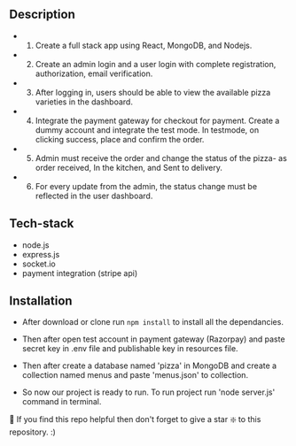 
## Description 

- 1. Create a full stack app using React, MongoDB, and Nodejs.

- 2. Create an admin login and a user login with complete registration, authorization, email verification.

- 3. After logging in, users should be able to view the available pizza varieties in the dashboard.

- 4. Integrate the payment gateway for checkout for payment. Create a dummy account and integrate the test mode. In testmode, on clicking success, place and confirm the order.

- 5. Admin must receive the order and change the status of the pizza- as order received, In the kitchen, and Sent to delivery.

- 6. For every update from the admin, the status change must be reflected in the user dashboard.

## Tech-stack
- node.js
- express.js
- socket.io
- payment integration (stripe api)

## Installation 

- After download or clone run `npm install` to install all the dependancies.

- Then after open test account in payment gateway (Razorpay) and paste secret key in .env file and publishable key in resources file. 

- Then after create a database named 'pizza' in MongoDB and create a collection named menus and paste 'menus.json' to collection. 

- So now our project is ready to run. To run project run 'node server.js' command in terminal.

🙏 If you find this repo helpful then don't forget to give a star ❇️ to this repository. :)
